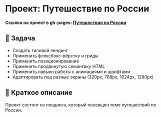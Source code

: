 # Проект: Путешествие по России

**Ссылка на проект в gh-pages: [Путешествия по России](https://togglenezt.github.io/russian-travel/)**

## 📖 Задача

- Cоздать типовой лендинг
- Применить флексбокс-вёрстку и гриды
- Применить позиционирование 
- Применить продвинутую семантику HTML
- Применить навыки работы с анимациями и шрифтами
- Адаптировать под разные экраны (320px, 768px, 1024px, 1280px)

## 📃 Краткое описание

Проект состоит из лендинга, который посвящен теме путешествий по России.